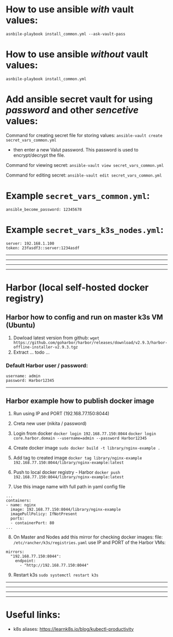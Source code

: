 # How to use ansible _with_ vault values:

`asnbile-playbook install_common.yml --ask-vault-pass`

# How to use ansible _without_ vault values:

`asnbile-playbook install_common.yml`

# Add ansible secret vault for using _password_ and other _sencetive_ values:

Command for creating secret file for storing values:
`ansible-vault create secret_vars_common.yml`

-   then enter a new Valut password. This password is used to encrypt/decrypt the file.

Command for viewing secret:
`ansible-vault view secret_vars_common.yml`

Command for editing secret:
`ansible-vault edit secret_vars_common.yml`

# Example `secret_vars_common.yml`:

```
ansible_become_password: 12345678
```

# Example `secret_vars_k3s_nodes.yml`:

```
server: 192.168.1.100
token: 23fasdf3::server:1234asdf
```

---

---

---

---

# Harbor (local self-hosted docker registry)

## Harbor how to config and run on master k3s VM (Ubuntu)

1. Dowload latest version from github:
   `wget https://github.com/goharbor/harbor/releases/download/v2.9.3/harbor-offline-installer-v2.9.3.tgz`
2. Extract
   ... todo ...

### Default Harbor user / password:

```
username: admin
password: Harbor12345
```

---

## Harbor example how to publish docker image

1. Run using IP and PORT (192.168.77.150:8044)

2. Creta new user (nikita / password)

3. Login from docker
   `docker login 192.168.77.150:8044`
   `docker login core.harbor.domain --username=admin --password Harbor12345`

4. Create docker image
   `sudo docker build -t library/nginx-example .`

5. Add tag to created image
   `docker tag library/nginx-example 192.168.77.150:8044/library/nginx-example:latest`

6. Push to local docker registry - Harbor
   `docker push 192.168.77.150:8044/library/nginx-example:latest`

7. Use this image name with full path in yaml config file

```
...
containers:
- name: nginx
  image: 192.168.77.150:8044/library/nginx-example
  imagePullPolicy: IfNotPresent
  ports:
  - containerPort: 80
...

```

8. On Master and Nodes add this mirror for checking docker images:
   file: `/etc/rancher/k3s/registries.yaml`
   use IP and PORT of the Harbor VMs:

```
mirrors:
  "192.168.77.150:8044":
    endpoint:
      - "http://192.168.77.150:8044"
```

9. Restart k3s
   `sudo systemctl restart k3s`

---

---

---

---

# Useful links:

-   k8s aliases: https://learnk8s.io/blog/kubectl-productivity
